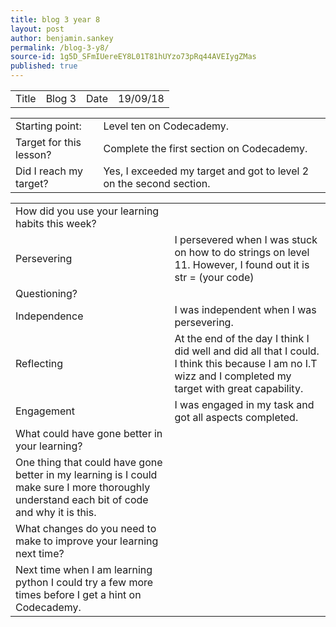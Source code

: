 ```yaml
---
title: blog 3 year 8
layout: post
author: benjamin.sankey
permalink: /blog-3-y8/
source-id: 1g5D_SFmIUereEY8L01T81hUYzo73pRq44AVEIygZMas
published: true
---
```

<table>
  <tr>
    <td>Title</td>
    <td>Blog 3</td>
    <td>Date</td>
    <td>19/09/18</td>
  </tr>
</table>


<table>
  <tr>
    <td>Starting point:</td>
    <td>Level ten on Codecademy.</td>
  </tr>
  <tr>
    <td>Target for this lesson?</td>
    <td>Complete the first section on Codecademy.</td>
  </tr>
  <tr>
    <td>Did I reach my target? </td>
    <td>Yes, I exceeded my target and got to level 2 on the second section.</td>
  </tr>
</table>


<table>
  <tr>
    <td>How did you use your learning habits this week?</td>
    <td></td>
  </tr>
  <tr>
    <td>Persevering</td>
    <td>I persevered when I was stuck on how to do strings on level 11. However, I found out it is str = (your code)</td>
  </tr>
  <tr>
    <td>Questioning?</td>
    <td></td>
  </tr>
  <tr>
    <td>Independence</td>
    <td>I was independent when I was persevering.</td>
  </tr>
  <tr>
    <td>Reflecting</td>
    <td>At the end of the day I think I did well and did all that I could. I think this because I am no I.T wizz and I completed my target with great capability.</td>
  </tr>
  <tr>
    <td>Engagement</td>
    <td>I was engaged in my task and got all aspects completed.</td>
  </tr>
  <tr>
    <td>What could have gone better in your learning?</td>
    <td></td>
  </tr>
  <tr>
    <td>One thing that could have gone better in my learning is I could make sure I more thoroughly understand each bit of code and why it is this.</td>
    <td></td>
  </tr>
  <tr>
    <td>What changes do you need to make to improve your learning next time?</td>
    <td></td>
  </tr>
  <tr>
    <td>Next time when I am learning python I could try a few more times before I get a hint on Codecademy.</td>
    <td></td>
  </tr>
</table>



